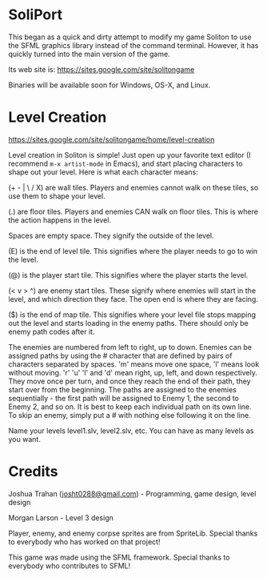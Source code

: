 # SoliPort
This began as a quick and dirty attempt to modify my game Soliton to use the SFML graphics library instead of the command terminal. However, it has quickly turned into the main version of the game.

Its web site is: https://sites.google.com/site/solitongame

Binaries will be available soon for Windows, OS-X, and Linux.

# Level Creation
https://sites.google.com/site/solitongame/home/level-creation

Level creation in Soliton is simple! Just open up your favorite text editor (I recommend `m-x artist-mode` in Emacs), and start placing characters to shape out your level. Here is what each character means:

(+ - | \ / X) are wall tiles. Players and enemies cannot walk on these tiles, so use them to shape your level.

(.) are floor tiles. Players and enemies CAN walk on floor tiles. This is where the action happens in the level.

Spaces are empty space. They signify the outside of the level.

(E) is the end of level tile. This signifies where the player needs to go to win the level.

(@) is the player start tile. This signifies where the player starts the level.

(< v > ^) are enemy start tiles. These signify where enemies will start in the level, and which direction they face. The open end is where they are facing.

($) is the end of map tile. This signifies where your level file stops mapping out the level and starts loading in the enemy paths. There should only be enemy path codes after it.

The enemies are numbered from left to right, up to down. Enemies can be assigned paths by using the # character that are defined by pairs of characters separated by spaces. 'm' means move one space, 'l' means look without moving. 'r' 'u' 'l' and 'd' mean right, up, left, and down respectively. They move once per turn, and once they reach the end of their path, they start over from the beginning. The paths are assigned to the enemies sequentially - the first path will be assigned to Enemy 1, the second to Enemy 2, and so on. It is best to keep each individual path on its own line. To skip an enemy, simply put a # with nothing else following it on the line.

Name your levels level1.slv, level2.slv, etc. You can have as many levels as you want.

# Credits
Joshua Trahan (josht0288@gmail.com) - Programming, game design, level design

Morgan Larson - Level 3 design

Player, enemy, and enemy corpse sprites are from SpriteLib. Special thanks to everybody who has worked on that project!

This game was made using the SFML framework. Special thanks to everybody who contributes to SFML!
